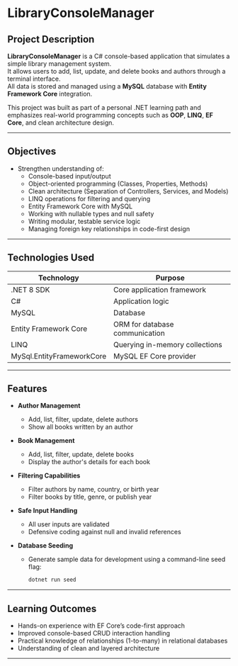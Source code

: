 # LibraryConsoleManager

## Project Description

**LibraryConsoleManager** is a C# console-based application that simulates a simple library management system.  
It allows users to add, list, update, and delete books and authors through a terminal interface.  
All data is stored and managed using a **MySQL** database with **Entity Framework Core** integration.

This project was built as part of a personal .NET learning path and emphasizes real-world programming concepts such as **OOP**, **LINQ**, **EF Core**, and clean architecture design.

---

## Objectives

- Strengthen understanding of:
  - Console-based input/output
  - Object-oriented programming (Classes, Properties, Methods)
  - Clean architecture (Separation of Controllers, Services, and Models)
  - LINQ operations for filtering and querying
  - Entity Framework Core with MySQL
  - Working with nullable types and null safety
  - Writing modular, testable service logic
  - Managing foreign key relationships in code-first design

---

## Technologies Used

| Technology             | Purpose                              |
|------------------------|--------------------------------------|
| .NET 8 SDK             | Core application framework           |
| C#                     | Application logic                    |
| MySQL                  | Database                             |
| Entity Framework Core  | ORM for database communication       |
| LINQ                   | Querying in-memory collections       |
| MySql.EntityFrameworkCore | MySQL EF Core provider            |

---

## Features

- **Author Management**
  - Add, list, filter, update, delete authors
  - Show all books written by an author

- **Book Management**
  - Add, list, filter, update, delete books
  - Display the author's details for each book

- **Filtering Capabilities**
  - Filter authors by name, country, or birth year
  - Filter books by title, genre, or publish year

- **Safe Input Handling**
  - All user inputs are validated
  - Defensive coding against null and invalid references

- **Database Seeding**
  - Generate sample data for development using a command-line seed flag:
    ```bash
    dotnet run seed
    ```

---

## Learning Outcomes

- Hands-on experience with EF Core’s code-first approach
- Improved console-based CRUD interaction handling
- Practical knowledge of relationships (1-to-many) in relational databases
- Understanding of clean and layered architecture

---